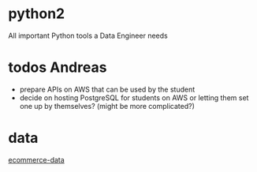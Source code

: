 # python2
 All important Python tools a Data Engineer needs


# todos Andreas

- prepare APIs on AWS that can be used by the student
- decide on hosting PostgreSQL for students on AWS or letting them set one up by themselves? (might be more complicated?)

# data

[ecommerce-data](https://www.kaggle.com/carrie1/ecommerce-data)
